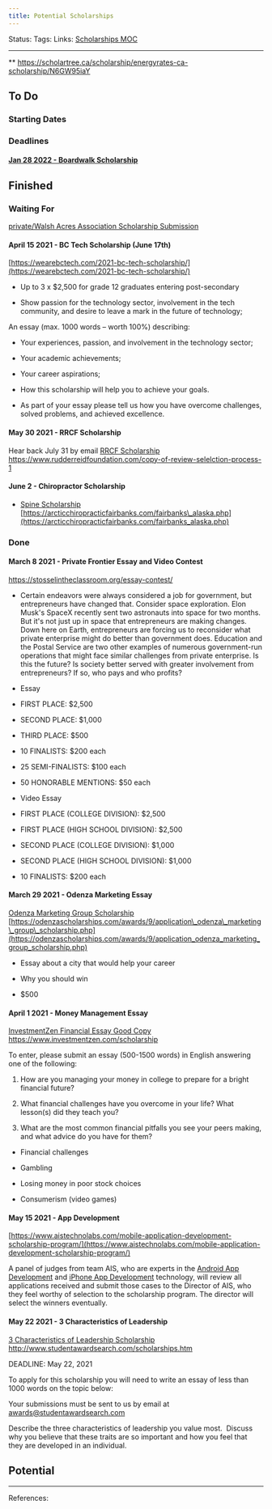 ```yaml
---
title: Potential Scholarships
---
```

Status:
Tags:
Links: [Scholarships MOC](out/scholarships-moc.md)
___
**
https://scholartree.ca/scholarship/energyrates-ca-scholarship/N6GW95iaY
## To Do
### Starting Dates

### Deadlines
#### [Jan 28 2022 - Boardwalk Scholarship](out/jan-28-2022-boardwalk-scholarship.md)
## Finished
### Waiting For
[private/Walsh Acres Association Scholarship Submission](None)
#### April 15 2021 - BC Tech Scholarship (June 17th)

[https://wearebctech.com/2021-bc-tech-scholarship/](https://wearebctech.com/2021-bc-tech-scholarship/)

-   Up to 3 x $2,500 for grade 12 graduates entering post-secondary
    
-   Show passion for the technology sector, involvement in the tech community, and desire to leave a mark in the future of technology;
    

  

An essay (max. 1000 words – worth 100%) describing:

-   Your experiences, passion, and involvement in the technology sector;
    
-   Your academic achievements;
    
-   Your career aspirations;
    
-   How this scholarship will help you to achieve your goals.
    

  

-   As part of your essay please tell us how you have overcome challenges, solved problems, and achieved excellence.
    

#### May 30 2021 -  RRCF Scholarship
Hear back July 31 by email
[RRCF Scholarship](out/rrcf-scholarship.md)
https://www.rudderreidfoundation.com/copy-of-review-selelction-process-1
#### June 2 - Chiropractor Scholarship
- [Spine Scholarship](out/spine-scholarship.md)
[https://arcticchiropracticfairbanks.com/fairbanks\_alaska.php](https://arcticchiropracticfairbanks.com/fairbanks_alaska.php)

### Done
#### March 8 2021 - Private Frontier Essay and Video Contest

https://stosselintheclassroom.org/essay-contest/

  

-   Certain endeavors were always considered a job for government, but entrepreneurs have changed that. Consider space exploration. Elon Musk's SpaceX recently sent two astronauts into space for two months. But it's not just up in space that entrepreneurs are making changes. Down here on Earth, entrepreneurs are forcing us to reconsider what private enterprise might do better than government does. Education and the Postal Service are two other examples of numerous government-run operations that might face similar challenges from private enterprise. Is this the future? Is society better served with greater involvement from entrepreneurs? If so, who pays and who profits?
    
-   Essay
    

-   FIRST PLACE: $2,500
    
-   SECOND PLACE: $1,000
    
-   THIRD PLACE: $500
    
-   10 FINALISTS: $200 each
    
-   25 SEMI-FINALISTS: $100 each
    
-   50 HONORABLE MENTIONS: $50 each
    

-   Video Essay
    

-   FIRST PLACE (COLLEGE DIVISION): $2,500
    
-   FIRST PLACE (HIGH SCHOOL DIVISION): $2,500
    
-   SECOND PLACE (COLLEGE DIVISION): $1,000
    
-   SECOND PLACE (HIGH SCHOOL DIVISION): $1,000
    
-   10 FINALISTS: $200 each
    

#### March 29 2021 - Odenza Marketing Essay
[Odenza Marketing Group Scholarship](out/odenza-marketing-group-scholarship.md)
[https://odenzascholarships.com/awards/9/application\_odenza\_marketing\_group\_scholarship.php](https://odenzascholarships.com/awards/9/application_odenza_marketing_group_scholarship.php)

-   Essay about a city that would help your career
    
-   Why you should win
    
-   $500
    

#### April 1 2021 - Money Management Essay 
[InvestmentZen Financial Essay Good Copy](out/investmentzen-financial-essay-good-copy.md)
https://www.investmentzen.com/scholarship

To enter, please submit an essay (500-1500 words) in English answering one of the following:

1.  How are you managing your money in college to prepare for a bright financial future?
    
2.  What financial challenges have you overcome in your life? What lesson(s) did they teach you?
    
3.  What are the most common financial pitfalls you see your peers making, and what advice do you have for them?
    

-   Financial challenges
    

-   Gambling
    
-   Losing money in poor stock choices
    
-   Consumerism (video games)
    

#### May 15 2021 - App Development

[https://www.aistechnolabs.com/mobile-application-development-scholarship-program/](https://www.aistechnolabs.com/mobile-application-development-scholarship-program/)

A panel of judges from team AIS, who are experts in the [Android App Development](https://www.aistechnolabs.com/android-app-development/) and [iPhone App Development](https://www.aistechnolabs.com/iphone-app-development/) technology, will review all applications received and submit those cases to the Director of AIS, who they feel worthy of selection to the scholarship program. The director will select the winners eventually.

#### May 22 2021 - 3 Characteristics of Leadership
[3 Characteristics of Leadership Scholarship](out/3-characteristics-of-leadership-scholarship.md)
http://www.studentawardsearch.com/scholarships.htm

DEADLINE: May 22, 2021

To apply for this scholarship you will need to write an essay of less than 1000 words on the topic below:

  

Your submissions must be sent to us by email at awards@studentawardsearch.com

Describe the three characteristics of leadership you value most.  Discuss why you believe that these traits are so important and how you feel that they are developed in an individual.


## Potential

___
References: